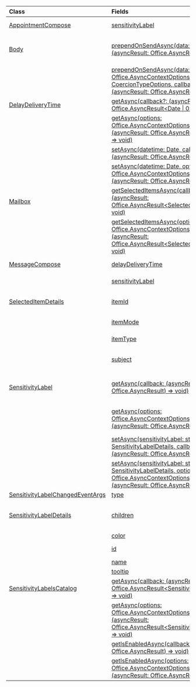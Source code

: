 | Class | Fields | Description |
|:---|:---|:---|
|[AppointmentCompose](/javascript/api/outlook/office.appointmentcompose)|[sensitivityLabel](/javascript/api/outlook/office.appointmentcompose#outlook-office-appointmentcompose-sensitivitylabel-member)|Gets the object to get or set the {@link Office.SensitivityLabel | sensitivity label} of an appointment.|
|[Body](/javascript/api/outlook/office.body)|[prependOnSendAsync(data: string, callback?: (asyncResult: Office.AsyncResult<void>) => void)](/javascript/api/outlook/office.body#outlook-office-body-prependonsendasync-member(1))|Prepends HTML or plain text to the beginning of a message or appointment body when the mail item is sent.|
||[prependOnSendAsync(data: string, options: Office.AsyncContextOptions & CoercionTypeOptions, callback?: (asyncResult: Office.AsyncResult<void>) => void)](/javascript/api/outlook/office.body#outlook-office-body-prependonsendasync-member(1))|Prepends HTML or plain text to the beginning of a message or appointment body when the mail item is sent.|
|[DelayDeliveryTime](/javascript/api/outlook/office.delaydeliverytime)|[getAsync(callback?: (asyncResult: Office.AsyncResult<Date \| 0>) => void)](/javascript/api/outlook/office.delaydeliverytime#outlook-office-delaydeliverytime-getasync-member(1))|Gets the delivery date and time of a message.|
||[getAsync(options: Office.AsyncContextOptions, callback?: (asyncResult: Office.AsyncResult<Date \| 0>) => void)](/javascript/api/outlook/office.delaydeliverytime#outlook-office-delaydeliverytime-getasync-member(1))|Gets the delivery date and time of a message.|
||[setAsync(datetime: Date, callback?: (asyncResult: Office.AsyncResult<void>) => void)](/javascript/api/outlook/office.delaydeliverytime#outlook-office-delaydeliverytime-setasync-member(1))|Sets the delivery date and time of a message.|
||[setAsync(datetime: Date, options: Office.AsyncContextOptions, callback?: (asyncResult: Office.AsyncResult<void>) => void)](/javascript/api/outlook/office.delaydeliverytime#outlook-office-delaydeliverytime-setasync-member(1))|Sets the delivery date and time of a message.|
|[Mailbox](/javascript/api/outlook/office.mailbox)|[getSelectedItemsAsync(callback: (asyncResult: Office.AsyncResult<SelectedItemDetails[]>) => void)](/javascript/api/outlook/office.mailbox#outlook-office-mailbox-getselecteditemsasync-member(1))|Gets currently selected messages on which an add-in can activate and perform operations.|
||[getSelectedItemsAsync(options: Office.AsyncContextOptions, callback: (asyncResult: Office.AsyncResult<SelectedItemDetails[]>) => void)](/javascript/api/outlook/office.mailbox#outlook-office-mailbox-getselecteditemsasync-member(1))|Gets currently selected messages on which an add-in can activate and perform operations.|
|[MessageCompose](/javascript/api/outlook/office.messagecompose)|[delayDeliveryTime](/javascript/api/outlook/office.messagecompose#outlook-office-messagecompose-delaydeliverytime-member)|Gets or sets the delayed delivery date and time of a message.|
||[sensitivityLabel](/javascript/api/outlook/office.messagecompose#outlook-office-messagecompose-sensitivitylabel-member)|Gets the object to get or set the {@link Office.SensitivityLabel | sensitivity label} of a message.|
|[SelectedItemDetails](/javascript/api/outlook/office.selecteditemdetails)|[itemId](/javascript/api/outlook/office.selecteditemdetails#outlook-office-selecteditemdetails-itemid-member)|The Exchange Web Services (EWS) item identifier of the message that's currently selected.|
||[itemMode](/javascript/api/outlook/office.selecteditemdetails#outlook-office-selecteditemdetails-itemmode-member)|The Outlook mode (`Read` or `Compose`) of the message that's currently selected.|
||[itemType](/javascript/api/outlook/office.selecteditemdetails#outlook-office-selecteditemdetails-itemtype-member)|The type of the item that's currently selected.|
||[subject](/javascript/api/outlook/office.selecteditemdetails#outlook-office-selecteditemdetails-subject-member)|The description that appears in the subject field of the message that's currently selected.|
|[SensitivityLabel](/javascript/api/outlook/office.sensitivitylabel)|[getAsync(callback: (asyncResult: Office.AsyncResult<string>) => void)](/javascript/api/outlook/office.sensitivitylabel#outlook-office-sensitivitylabel-getasync-member(1))|Gets the unique identifier (GUID) of the sensitivity label applied to a message or appointment being composed.|
||[getAsync(options: Office.AsyncContextOptions, callback: (asyncResult: Office.AsyncResult<string>) => void)](/javascript/api/outlook/office.sensitivitylabel#outlook-office-sensitivitylabel-getasync-member(1))|Gets the unique identifier (GUID) of the sensitivity label applied to a message or appointment being composed.|
||[setAsync(sensitivityLabel: string \| SensitivityLabelDetails, callback?: (asyncResult: Office.AsyncResult<void>) => void)](/javascript/api/outlook/office.sensitivitylabel#outlook-office-sensitivitylabel-setasync-member(1))|Applies the specified sensitivity label to the message or appointment being composed.|
||[setAsync(sensitivityLabel: string \| SensitivityLabelDetails, options: Office.AsyncContextOptions, callback?: (asyncResult: Office.AsyncResult<void>) => void)](/javascript/api/outlook/office.sensitivitylabel#outlook-office-sensitivitylabel-setasync-member(1))|Applies the specified sensitivity label to the message or appointment being composed.|
|[SensitivityLabelChangedEventArgs](/javascript/api/outlook/office.sensitivitylabelchangedeventargs)|[type](/javascript/api/outlook/office.sensitivitylabelchangedeventargs#outlook-office-sensitivitylabelchangedeventargs-type-member)|The type of event that was raised.|
|[SensitivityLabelDetails](/javascript/api/outlook/office.sensitivitylabeldetails)|[children](/javascript/api/outlook/office.sensitivitylabeldetails#outlook-office-sensitivitylabeldetails-children-member)|The {@link https://learn.microsoft.com/microsoft-365/compliance/sensitivity-labels#sublabels-grouping-labels | sublabels} of the sensitivity label.|
||[color](/javascript/api/outlook/office.sensitivitylabeldetails#outlook-office-sensitivitylabeldetails-color-member)|The color of the sensitivity label.|
||[id](/javascript/api/outlook/office.sensitivitylabeldetails#outlook-office-sensitivitylabeldetails-id-member)|The unique identifier (GUID) of the sensitivity label.|
||[name](/javascript/api/outlook/office.sensitivitylabeldetails#outlook-office-sensitivitylabeldetails-name-member)|The name of the sensitivity label.|
||[tooltip](/javascript/api/outlook/office.sensitivitylabeldetails#outlook-office-sensitivitylabeldetails-tooltip-member)|The description of the sensitivity label.|
|[SensitivityLabelsCatalog](/javascript/api/outlook/office.sensitivitylabelscatalog)|[getAsync(callback: (asyncResult: Office.AsyncResult<SensitivityLabelDetails[]>) => void)](/javascript/api/outlook/office.sensitivitylabelscatalog#outlook-office-sensitivitylabelscatalog-getasync-member(1))|Gets all the sensitivity labels that are enabled in Outlook.|
||[getAsync(options: Office.AsyncContextOptions, callback: (asyncResult: Office.AsyncResult<SensitivityLabelDetails[]>) => void)](/javascript/api/outlook/office.sensitivitylabelscatalog#outlook-office-sensitivitylabelscatalog-getasync-member(1))|Gets all the sensitivity labels that are enabled in Outlook.|
||[getIsEnabledAsync(callback: (asyncResult: Office.AsyncResult<boolean>) => void)](/javascript/api/outlook/office.sensitivitylabelscatalog#outlook-office-sensitivitylabelscatalog-getisenabledasync-member(1))|Checks whether the catalog of sensitivity labels is enabled in Outlook.|
||[getIsEnabledAsync(options: Office.AsyncContextOptions, callback: (asyncResult: Office.AsyncResult<boolean>) => void)](/javascript/api/outlook/office.sensitivitylabelscatalog#outlook-office-sensitivitylabelscatalog-getisenabledasync-member(1))|Checks whether the catalog of sensitivity labels is enabled in Outlook.|
